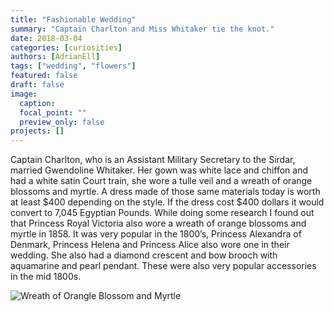 ```yaml
---
title: "Fashionable Wedding"
summary: "Captain Charlton and Miss Whitaker tie the knot."
date: 2018-03-04
categories: [curiosities]
authors: [AdrianEll]
tags: ["wedding", "flowers"]
featured: false
draft: false
image:
  caption:
  focal_point: ""
  preview_only: false
projects: []
---
```

Captain Charlton, who is an Assistant Military Secretary to the Sirdar, married Gwendoline Whitaker. Her gown was white lace and chiffon and had a white satin Court train, she wore a tulle veil and a wreath of orange blossoms and myrtle. A dress made of those same materials today is worth at least $400 depending on the style. If the dress cost $400 dollars it would convert to 7,045 Egyptian Pounds. While doing some research I found out that Princess Royal Victoria also wore a wreath of orange blossoms and myrtle in 1858. It was very popular in the 1800’s, Princess Alexandra of Denmark, Princess Helena and Princess Alice also wore one in their wedding. She also had a diamond crescent and bow brooch with aquamarine and pearl pendant. These were also very popular accessories in the mid 1800s.

![Wreath of Orangle Blossom and Myrtle](https://www.bing.com/images/search?view=detailV2&ccid=o1JVy6nb&id=2DC4DFF61BAAA7C9A676BBFF9FD411BF44DB20EA&thid=OIP.o1JVy6nb9_yxKv5ZWPUsdQEsCd&mediaurl=https%3a%2f%2fs-media-cache-ak0.pinimg.com%2f600x315%2f57%2f9f%2ff8%2f579ff83cdb915c6d4d994d3825a3d528.jpg&exph=315&expw=600&q=head+wreaths+of+orange+blossom+and+myrtle&simid=608047855234908659&selectedIndex=8)
